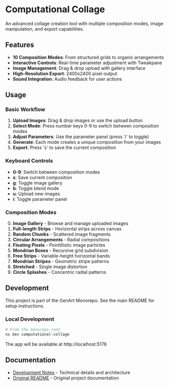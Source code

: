 # Computational Collage

An advanced collage creation tool with multiple composition modes, image manipulation, and export capabilities.

## Features

- **10 Composition Modes**: From structured grids to organic arrangements
- **Interactive Controls**: Real-time parameter adjustment with Tweakpane
- **Image Management**: Drag & drop upload with gallery interface
- **High-Resolution Export**: 2400x2400 pixel output
- **Sound Integration**: Audio feedback for user actions

## Usage

### Basic Workflow

1. **Upload Images**: Drag & drop images or use the upload button
2. **Select Mode**: Press number keys 0-9 to switch between composition modes
3. **Adjust Parameters**: Use the parameter panel (press 'i' to toggle)
4. **Generate**: Each mode creates a unique composition from your images
5. **Export**: Press 's' to save the current composition

### Keyboard Controls

- **0-9**: Switch between composition modes
- **s**: Save current composition
- **g**: Toggle image gallery
- **b**: Toggle blend mode
- **u**: Upload new images
- **i**: Toggle parameter panel

### Composition Modes

0. **Image Gallery** - Browse and manage uploaded images
1. **Full-length Strips** - Horizontal strips across canvas
2. **Random Chunks** - Scattered image fragments
3. **Circular Arrangements** - Radial compositions
4. **Floating Pixels** - Pointillistic image particles
5. **Mondrian Boxes** - Recursive grid subdivision
6. **Free Strips** - Variable-height horizontal bands
7. **Mondrian Stripes** - Geometric stripe patterns
8. **Stretched** - Single image distortion
9. **Circle Splashes** - Concentric radial patterns

## Development

This project is part of the GenArt Monorepo. See the main README for setup instructions.

### Local Development

```bash
# From the monorepo root
nx dev computational-collage
```

The app will be available at http://localhost:5176

## Documentation

- [Development Notes](./docs/README.md) - Technical details and architecture
- [Original README](./docs/ORIGINAL_README.md) - Original project documentation